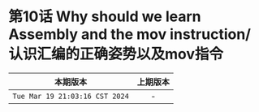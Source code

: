 # 第10话 Why should we learn Assembly and the mov instruction/认识汇编的正确姿势以及mov指令

|本期版本|上期版本
|:---:|:---:|
`Tue Mar 19 21:03:16 CST 2024` | -


